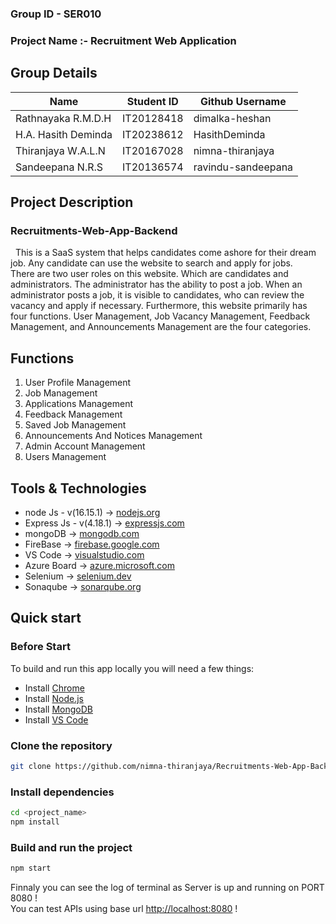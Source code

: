 <h3>Group ID - SER010</h3>
<h3>Project Name :- Recruitment Web Application</h3>

<h2>Group Details</h2>

  | Name  | Student ID | Github Username |
  | ------------- | ------------- | ------------- |
  | Rathnayaka R.M.D.H  | IT20128418  | dimalka-heshan  |
  | H.A. Hasith Deminda  | IT20238612  | HasithDeminda  |
  | Thiranjaya W.A.L.N  | IT20167028  | nimna-thiranjaya  |
  | Sandeepana N.R.S  | IT20136574  | ravindu-sandeepana  |
  
<h2>Project Description</h2>
      <h3> Recruitments-Web-App-Backend</h3>

 &nbsp; This is a SaaS system that helps candidates come ashore for their dream job. Any candidate can use the website to search and apply for jobs.<br/> There are two user roles on this website. Which are candidates and administrators. The administrator has the ability to post a job. When an administrator posts a job, it is visible to candidates, who can review the vacancy and apply if necessary. Furthermore, this website primarily has four functions. User Management, Job Vacancy Management, Feedback Management, and Announcements Management are the four categories.

<h2>Functions</h2>
      <ol>
        <li> User Profile Management </li>
        <li> Job Management </li>
        <li> Applications Management </li>
        <li> Feedback Management </li>
        <li> Saved Job Management </li>
        <li> Announcements And Notices Management </li>
        <li> Admin Account Management </li>
        <li> Users Management </li>
      </ol>
  
<h2> Tools & Technologies </h2> 
      <ul>
      <li> node Js - v(16.15.1) -> <a href="https://nodejs.org/en/" target="_blank">nodejs.org</a> </li>
      <li> Express Js - v(4.18.1) -> <a href="https://expressjs.com/" target="_blank">expressjs.com</a></li>
      <li> mongoDB  -> <a href="https://www.mongodb.com/" target="_blank">mongodb.com</a> </li>
      <li> FireBase -> <a href="https://firebase.google.com/" target="_blank">firebase.google.com</a> </li>
      <li> VS Code -> <a href="https://code.visualstudio.com/" target="_blank">visualstudio.com</a> </li>
      <li> Azure Board -> <a href="https://azure.microsoft.com/en-us/products/devops/boards/" target="_blank">azure.microsoft.com</a> </li>
      <li> Selenium -> <a href="https://www.selenium.dev/" target="_blank">selenium.dev</a> </li>
      <li> Sonaqube -> <a href="https://www.sonarqube.org/" target="_blank">sonarqube.org</a> </li>
      </ul>
  
      
 ## Quick start

### Before Start

To build and run this app locally you will need a few things:

- Install [Chrome](https://www.google.com/chrome/)
- Install [Node.js](https://nodejs.org/en/)
- Install [MongoDB](https://docs.mongodb.com/manual/installation/)
- Install [VS Code](https://code.visualstudio.com/)


### Clone the repository

```bash
git clone https://github.com/nimna-thiranjaya/Recruitments-Web-App-Backend.git
```

### Install dependencies

```bash
cd <project_name>
npm install
```

### Build and run the project

```bash
npm start
```

Finnaly you can see the log of terminal as Server is up and running on PORT 8080 ! <br>
You can test APIs using base url [http://localhost:8080](http://localhost:8080) !



